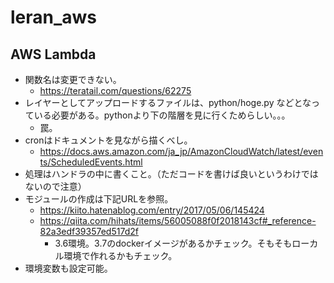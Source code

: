 # leran_aws

## AWS Lambda

- 関数名は変更できない。
  - https://teratail.com/questions/62275
- レイヤーとしてアップロードするファイルは、python/hoge.py などとなっている必要がある。pythonより下の階層を見に行くためらしい。。。
  - 罠。
- cronはドキュメントを見ながら描くべし。
  - https://docs.aws.amazon.com/ja_jp/AmazonCloudWatch/latest/events/ScheduledEvents.html
- 処理はハンドラの中に書くこと。（ただコードを書けば良いというわけではないので注意）
- モジュールの作成は下記URLを参照。
  - https://kiito.hatenablog.com/entry/2017/05/06/145424
  - https://qiita.com/hihats/items/56005088f0f2018143cf#_reference-82a3edf39357ed517d2f
    - 3.6環境。3.7のdockerイメージがあるかチェック。そもそもローカル環境で作れるかもチェック。
- 環境変数も設定可能。
